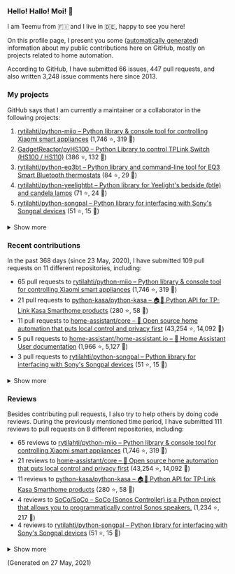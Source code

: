 
<!-- {'rateLimit': {'cost': 1, 'remaining': 4998, 'resetAt': '2021-05-27T05:06:02Z'}, 'user': {'twitterUsername': None, 'createdAt': '2013-02-26T14:57:51Z', 'commitComments': {'totalCount': 27}, 'issueComments': {'totalCount': 3248}, 'issues': {'totalCount': 66}, 'pullRequests': {'totalCount': 447}, 'contributionsCollection': {'totalCommitContributions': 182, 'totalIssueContributions': 8, 'totalPullRequestContributions': 109, 'totalPullRequestReviewContributions': 111, 'totalRepositoriesWithContributedCommits': 11, 'totalRepositoriesWithContributedPullRequestReviews': 8, 'totalRepositoriesWithContributedPullRequests': 8, 'startedAt': '2020-05-23T22:00:00Z', 'endedAt': '2021-05-27T21:59:59Z', 'totalRepositoriesWithContributedIssues': 3, 'repositoryContributions': {'totalCount': 2}, 'pullRequestContributions': {'totalCount': 109}, 'pullRequestContributionsByRepository': [{'contributions': {'totalCount': 65}, 'repository': {'nameWithOwner': 'rytilahti/python-miio', 'url': 'https://github.com/rytilahti/python-miio', 'stargazerCount': 1746, 'description': 'Python library & console tool for controlling Xiaomi smart appliances', 'forkCount': 319}}, {'contributions': {'totalCount': 21}, 'repository': {'nameWithOwner': 'python-kasa/python-kasa', 'url': 'https://github.com/python-kasa/python-kasa', 'stargazerCount': 280, 'description': '🏠🤖 Python API for TP-Link Kasa Smarthome products', 'forkCount': 58}}, {'contributions': {'totalCount': 11}, 'repository': {'nameWithOwner': 'home-assistant/core', 'url': 'https://github.com/home-assistant/core', 'stargazerCount': 43254, 'description': ':house_with_garden: Open source home automation that puts local control and privacy first', 'forkCount': 14092}}, {'contributions': {'totalCount': 5}, 'repository': {'nameWithOwner': 'home-assistant/home-assistant.io', 'url': 'https://github.com/home-assistant/home-assistant.io', 'stargazerCount': 1966, 'description': ':blue_book: Home Assistant User documentation', 'forkCount': 5127}}, {'contributions': {'totalCount': 3}, 'repository': {'nameWithOwner': 'rytilahti/python-songpal', 'url': 'https://github.com/rytilahti/python-songpal', 'stargazerCount': 51, 'description': "Python library for interfacing with Sony's Songpal devices", 'forkCount': 15}}, {'contributions': {'totalCount': 2}, 'repository': {'nameWithOwner': 'SoCo/SoCo', 'url': 'https://github.com/SoCo/SoCo', 'stargazerCount': 1234, 'description': 'SoCo (Sonos Controller) is a Python project that allows you to programmatically control Sonos speakers.', 'forkCount': 217}}, {'contributions': {'totalCount': 1}, 'repository': {'nameWithOwner': 'GadgetReactor/pyHS100', 'url': 'https://github.com/GadgetReactor/pyHS100', 'stargazerCount': 386, 'description': 'Python Library to control TPLink Switch (HS100 / HS110)', 'forkCount': 132}}, {'contributions': {'totalCount': 1}, 'repository': {'nameWithOwner': 'altdesktop/python-dbus-next', 'url': 'https://github.com/altdesktop/python-dbus-next', 'stargazerCount': 104, 'description': '🚌 The next great DBus library for Python with asyncio support', 'forkCount': 31}}], 'issueContributions': {'totalCount': 8}, 'pullRequestReviewContributionsByRepository': [{'contributions': {'totalCount': 65}, 'repository': {'description': 'Python library & console tool for controlling Xiaomi smart appliances', 'nameWithOwner': 'rytilahti/python-miio', 'url': 'https://github.com/rytilahti/python-miio', 'stargazerCount': 1746, 'forkCount': 319}}, {'contributions': {'totalCount': 21}, 'repository': {'description': ':house_with_garden: Open source home automation that puts local control and privacy first', 'nameWithOwner': 'home-assistant/core', 'url': 'https://github.com/home-assistant/core', 'stargazerCount': 43254, 'forkCount': 14092}}, {'contributions': {'totalCount': 11}, 'repository': {'description': '🏠🤖 Python API for TP-Link Kasa Smarthome products', 'nameWithOwner': 'python-kasa/python-kasa', 'url': 'https://github.com/python-kasa/python-kasa', 'stargazerCount': 280, 'forkCount': 58}}, {'contributions': {'totalCount': 4}, 'repository': {'description': 'SoCo (Sonos Controller) is a Python project that allows you to programmatically control Sonos speakers.', 'nameWithOwner': 'SoCo/SoCo', 'url': 'https://github.com/SoCo/SoCo', 'stargazerCount': 1234, 'forkCount': 217}}, {'contributions': {'totalCount': 4}, 'repository': {'description': "Python library for interfacing with Sony's Songpal devices", 'nameWithOwner': 'rytilahti/python-songpal', 'url': 'https://github.com/rytilahti/python-songpal', 'stargazerCount': 51, 'forkCount': 15}}, {'contributions': {'totalCount': 3}, 'repository': {'description': 'Developers website for Home Assistant.', 'nameWithOwner': 'home-assistant/developers.home-assistant', 'url': 'https://github.com/home-assistant/developers.home-assistant', 'stargazerCount': 83, 'forkCount': 390}}, {'contributions': {'totalCount': 2}, 'repository': {'description': 'Python library and command-line tool for EQ3 Smart Bluetooth thermostats', 'nameWithOwner': 'rytilahti/python-eq3bt', 'url': 'https://github.com/rytilahti/python-eq3bt', 'stargazerCount': 84, 'forkCount': 29}}, {'contributions': {'totalCount': 1}, 'repository': {'description': '🏠🤖 Python API for TP-Link Kasa Smarthome products', 'nameWithOwner': 'rytilahti/python-kasa', 'url': 'https://github.com/rytilahti/python-kasa', 'stargazerCount': 1, 'forkCount': 2}}]}, 'followers': {'totalCount': 90}, 'repositories': {'nodes': [{'description': 'Python library & console tool for controlling Xiaomi smart appliances', 'stargazerCount': 1746, 'name': 'python-miio', 'nameWithOwner': 'rytilahti/python-miio', 'forkCount': 319, 'url': 'https://github.com/rytilahti/python-miio'}, {'description': 'Python Library to control TPLink Switch (HS100 / HS110)', 'stargazerCount': 386, 'name': 'pyHS100', 'nameWithOwner': 'GadgetReactor/pyHS100', 'forkCount': 132, 'url': 'https://github.com/GadgetReactor/pyHS100'}, {'description': 'Python library and command-line tool for EQ3 Smart Bluetooth thermostats', 'stargazerCount': 84, 'name': 'python-eq3bt', 'nameWithOwner': 'rytilahti/python-eq3bt', 'forkCount': 29, 'url': 'https://github.com/rytilahti/python-eq3bt'}, {'description': "Python library for Yeelight's bedside (btle) and candela lamps", 'stargazerCount': 71, 'name': 'python-yeelightbt', 'nameWithOwner': 'rytilahti/python-yeelightbt', 'forkCount': 24, 'url': 'https://github.com/rytilahti/python-yeelightbt'}, {'description': "Python library for interfacing with Sony's Songpal devices", 'stargazerCount': 51, 'name': 'python-songpal', 'nameWithOwner': 'rytilahti/python-songpal', 'forkCount': 15, 'url': 'https://github.com/rytilahti/python-songpal'}, {'description': 'Python library for accessing ubus over JSON-RPC', 'stargazerCount': 11, 'name': 'python-ubus', 'nameWithOwner': 'rytilahti/python-ubus', 'forkCount': 10, 'url': 'https://github.com/rytilahti/python-ubus'}, {'description': 'Control your Home Assistant media players from your desktop using MPRIS', 'stargazerCount': 9, 'name': 'homeassistant-mpris-bridge', 'nameWithOwner': 'rytilahti/homeassistant-mpris-bridge', 'forkCount': 0, 'url': 'https://github.com/rytilahti/homeassistant-mpris-bridge'}, {'description': 'UPnP Availability sensor for Home Assistant', 'stargazerCount': 6, 'name': 'homeassistant-upnp-availability', 'nameWithOwner': 'rytilahti/homeassistant-upnp-availability', 'forkCount': 2, 'url': 'https://github.com/rytilahti/homeassistant-upnp-availability'}, {'description': 'Everything you ever wanted to know about caching resolvers but were afraid to ask', 'stargazerCount': 4, 'name': 'ripe-hackathon-dns-caching', 'nameWithOwner': 'DNS-OARC/ripe-hackathon-dns-caching', 'forkCount': 2, 'url': 'https://github.com/DNS-OARC/ripe-hackathon-dns-caching'}, {'description': 'Python interface for intel_nuc_led kernel driver', 'stargazerCount': 2, 'name': 'python-nucled', 'nameWithOwner': 'rytilahti/python-nucled', 'forkCount': 1, 'url': 'https://github.com/rytilahti/python-nucled'}, {'description': 'Login script for the internet access in the accomodation facitilities of Ruhr-Universität Bochum', 'stargazerCount': 1, 'name': 'rub-login', 'nameWithOwner': 'rytilahti/rub-login', 'forkCount': 0, 'url': 'https://github.com/rytilahti/rub-login'}, {'description': None, 'stargazerCount': 0, 'name': 'rytilahti', 'nameWithOwner': 'rytilahti/rytilahti', 'forkCount': 0, 'url': 'https://github.com/rytilahti/rytilahti'}]}, 'organizations': {'nodes': [{'url': 'https://github.com/home-assistant', 'viewerIsAMember': True, 'name': 'Home Assistant'}, {'url': 'https://github.com/python-kasa', 'viewerIsAMember': True, 'name': 'python-kasa'}]}}} -->
### Hello! Hallo! Moi! 👋

I am Teemu from 🇫🇮 and I live in 🇩🇪, happy to see you here!

On this profile page, I present you some ([automatically generated](https://github.com/rytilahti/rytilahti)) information about my public contributions here on GitHub, 
mostly on projects related to home automation.

According to GitHub, I have submitted 66 issues, 447 pull requests,
and also written 3,248 issue comments here since 2013.


### My projects

GitHub says that I am currently a maintainer or a collaborator in the following projects:

1. [rytilahti/python-miio – Python library & console tool for controlling Xiaomi smart appliances](https://github.com/rytilahti/python-miio) (1,746 ⭐️, 319 🍴)
2. [GadgetReactor/pyHS100 – Python Library to control TPLink Switch (HS100 / HS110)](https://github.com/GadgetReactor/pyHS100) (386 ⭐️, 132 🍴)
3. [rytilahti/python-eq3bt – Python library and command-line tool for EQ3 Smart Bluetooth thermostats](https://github.com/rytilahti/python-eq3bt) (84 ⭐️, 29 🍴)
4. [rytilahti/python-yeelightbt – Python library for Yeelight's bedside (btle) and candela lamps](https://github.com/rytilahti/python-yeelightbt) (71 ⭐️, 24 🍴)
5. [rytilahti/python-songpal – Python library for interfacing with Sony's Songpal devices](https://github.com/rytilahti/python-songpal) (51 ⭐️, 15 🍴)

<details><summary>Show more</summary><p>

6. [rytilahti/python-ubus – Python library for accessing ubus over JSON-RPC](https://github.com/rytilahti/python-ubus) (11 ⭐️, 10 🍴)
7. [rytilahti/homeassistant-mpris-bridge – Control your Home Assistant media players from your desktop using MPRIS](https://github.com/rytilahti/homeassistant-mpris-bridge) (9 ⭐️, 0 🍴)
8. [rytilahti/homeassistant-upnp-availability – UPnP Availability sensor for Home Assistant](https://github.com/rytilahti/homeassistant-upnp-availability) (6 ⭐️, 2 🍴)
9. [DNS-OARC/ripe-hackathon-dns-caching – Everything you ever wanted to know about caching resolvers but were afraid to ask](https://github.com/DNS-OARC/ripe-hackathon-dns-caching) (4 ⭐️, 2 🍴)
10. [rytilahti/python-nucled – Python interface for intel_nuc_led kernel driver](https://github.com/rytilahti/python-nucled) (2 ⭐️, 1 🍴)
11. [rytilahti/rub-login – Login script for the internet access in the accomodation facitilities of Ruhr-Universität Bochum](https://github.com/rytilahti/rub-login) (1 ⭐️, 0 🍴)
</p></details>

### Recent contributions

In the past 368 days (since 23 May, 2020), I have submitted 109 pull requests on 11 different repositories, including:
* 65 pull requests to [rytilahti/python-miio – Python library & console tool for controlling Xiaomi smart appliances](https://github.com/rytilahti/python-miio) (1,746 ⭐️, 319 🍴)
* 21 pull requests to [python-kasa/python-kasa – 🏠🤖 Python API for TP-Link Kasa Smarthome products](https://github.com/python-kasa/python-kasa) (280 ⭐️, 58 🍴)
* 11 pull requests to [home-assistant/core – :house_with_garden: Open source home automation that puts local control and privacy first](https://github.com/home-assistant/core) (43,254 ⭐️, 14,092 🍴)
* 5 pull requests to [home-assistant/home-assistant.io – :blue_book: Home Assistant User documentation](https://github.com/home-assistant/home-assistant.io) (1,966 ⭐️, 5,127 🍴)
* 3 pull requests to [rytilahti/python-songpal – Python library for interfacing with Sony's Songpal devices](https://github.com/rytilahti/python-songpal) (51 ⭐️, 15 🍴)

<details><summary>Show more</summary><p>

* 2 pull requests to [SoCo/SoCo – SoCo (Sonos Controller) is a Python project that allows you to programmatically control Sonos speakers.](https://github.com/SoCo/SoCo) (1,234 ⭐️, 217 🍴)
* 1 pull requests to [GadgetReactor/pyHS100 – Python Library to control TPLink Switch (HS100 / HS110)](https://github.com/GadgetReactor/pyHS100) (386 ⭐️, 132 🍴)
* 1 pull requests to [altdesktop/python-dbus-next – 🚌 The next great DBus library for Python with asyncio support](https://github.com/altdesktop/python-dbus-next) (104 ⭐️, 31 🍴)
</p></details>


### Reviews

Besides contributing pull requests, I also try to help others by doing code reviews.
During the previously mentioned time period, I have submitted 111 reviews to pull requests on 8 different repositories, including:
* 65 reviews to [rytilahti/python-miio – Python library & console tool for controlling Xiaomi smart appliances](https://github.com/rytilahti/python-miio) (1,746 ⭐️, 319 🍴)
* 21 reviews to [home-assistant/core – :house_with_garden: Open source home automation that puts local control and privacy first](https://github.com/home-assistant/core) (43,254 ⭐️, 14,092 🍴)
* 11 reviews to [python-kasa/python-kasa – 🏠🤖 Python API for TP-Link Kasa Smarthome products](https://github.com/python-kasa/python-kasa) (280 ⭐️, 58 🍴)
* 4 reviews to [SoCo/SoCo – SoCo (Sonos Controller) is a Python project that allows you to programmatically control Sonos speakers.](https://github.com/SoCo/SoCo) (1,234 ⭐️, 217 🍴)
* 4 reviews to [rytilahti/python-songpal – Python library for interfacing with Sony's Songpal devices](https://github.com/rytilahti/python-songpal) (51 ⭐️, 15 🍴)

<details><summary>Show more</summary><p>

* 3 reviews to [home-assistant/developers.home-assistant – Developers website for Home Assistant.](https://github.com/home-assistant/developers.home-assistant) (83 ⭐️, 390 🍴)
* 2 reviews to [rytilahti/python-eq3bt – Python library and command-line tool for EQ3 Smart Bluetooth thermostats](https://github.com/rytilahti/python-eq3bt) (84 ⭐️, 29 🍴)
* 1 reviews to [rytilahti/python-kasa – 🏠🤖 Python API for TP-Link Kasa Smarthome products](https://github.com/rytilahti/python-kasa) (1 ⭐️, 2 🍴)
</p></details>

(Generated on 27 May, 2021)
